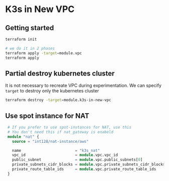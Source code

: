 # K3s in New VPC

## Getting started

```sh
terraform init

# we do it in 2 phases
terraform apply -target=module.vpc
terraform apply
```

## Partial destroy kubernetes cluster

It is not necessary to recreate VPC during experimentation. We can specify `target` to destroy only the kubernetes cluster

```sh
terraform destroy -target=module.k3s-in-new-vpc
```

## Use spot instance for NAT

```terraform
 # If you prefer to use spot-instances for NAT, use this
 # You don't need this if nat_gateway is enabeld
 module "nat" {
   source = "int128/nat-instance/aws"

   name                        = "k3s_nat"
   vpc_id                      = module.vpc.vpc_id
   public_subnet               = module.vpc.public_subnets[0]
   private_subnets_cidr_blocks = module.vpc.private_subnets_cidr_blocks
   private_route_table_ids     = module.vpc.private_route_table_ids
 }

```

